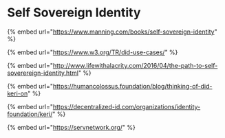 # Self Sovereign Identity

{% embed url="https://www.manning.com/books/self-sovereign-identity" %}

{% embed url="https://www.w3.org/TR/did-use-cases/" %}

{% embed url="http://www.lifewithalacrity.com/2016/04/the-path-to-self-soverereign-identity.html" %}

{% embed url="https://humancolossus.foundation/blog/thinking-of-did-keri-on" %}

{% embed url="https://decentralized-id.com/organizations/identity-foundation/keri/" %}

{% embed url="https://servnetwork.org/" %}



